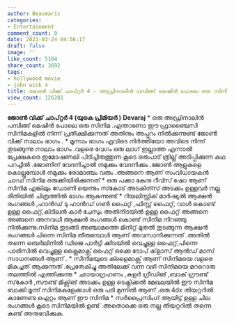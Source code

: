 ```yaml
---
author: Beaumaris
categories:
- Entertainment
comment_count: 0
date: 2023-03-24 04:56:17
draft: false
image: ''
like_count: 5184
share_count: 3692
tags:
- hollywood movie
- john wick 4
title: ജോൺ വിക്ക് ചാപ്റ്റർ 4 - അഡ്രിനാലിൻ പമ്പിങ്ങ് മെഷിൻ പോലെ ഒരു സിനിമ
view_count: 126281
---
```


**ജോൺ വിക്ക്** **ചാപ്റ്റർ 4 (യുകെ പ്രീമിയർ )** **Devaraj** * ഒരു അഡ്രിനാലിൻ പമ്പിങ്ങ് മെഷിൻ പോലെ ഒരു സിനിമ .എന്താണോ ഈ ഫ്രാഞ്ചൈസി സിനിമകളിൽ നിന്ന് പ്രതീക്ഷിക്കുന്നത് അതിനും അപ്പുറം നിൽക്കുന്നുണ്ട് ജോൺ വിക്ക് നാലാം ഭാഗം . * മൂന്നാം ഭാഗം എവിടെ നിർത്തിയോ അവിടെ നിന്ന് തുടങ്ങുന്നു നാലാം ഭാഗം .വളരെ വേഗം ഒരു ലാഗ് ഇല്ലാത്ത എന്നാൽ പ്രേക്ഷകരെ ഇമോഷണലി പിടിച്ചിരുത്തുന്ന കൂടെ ഒരുപാട് ത്രില്ല് അടിപ്പിക്കുന്ന കഥ പറച്ചിൽ .ജോണിന് വേദനിച്ചാൽ നമുക്കും വേദനിക്കും .ജോൺ ആളുകളെ കൊല്ലുമ്പോൾ നമുക്കും രോമാഞ്ചം വരും .അങ്ങനെ ആണ് സംവിധായകൻ ചാഡ് സിനിമ ഒരുക്കിയിരിക്കുന്നത് * ഒരു പക്കാ കേനു റീവ്സ് ഷോ ആണ് സിനിമ എങ്കിലും ഡോണി യെന്നും സ്‌കോട് അടകിന്സ് അടക്കം ഉള്ളവർ നല്ല രീതിയിൽ ചിത്രത്തിൽ ഭാഗം ആകുന്നുണ്ട് * റിയലിസ്റ്റിക് മാർഷ്യൽ ആക്ഷൻ രംഗങ്ങൾ ,ഹാൻഡ് ടു ഹാൻഡ് ഗൺ ഫൈറ്റ് ,ഫിസ്റ്റ് ഫൈറ്റ്, വാൾ കൊണ്ട് ഉള്ള ഫൈറ്റ്,കിടിലൻ കാർ ചേസും അതിനിടയിൽ ഉള്ള ഫൈറ്റ് അങ്ങനെ അങ്ങനെ അനവധി ആക്ഷൻ രംഗങ്ങൾ കൊണ്ട് സിനിമ നിറഞ്ഞു നിൽക്കുന്നു.സിനിമ തുടങ്ങി അഞ്ചാമത്തെ മിനിറ്റ് മുതൽ തുടങ്ങുന്ന ആക്ഷൻ രംഗങ്ങൾ പിന്നെ സിനിമ തീരുമ്പോൾ ആണ് അവസാനിക്കുന്നത് .അതിൽ തന്നെ ബെർലിനിൽ ഡിജെ പാർട്ടി ക്കിടയിൽ വെച്ചുള്ള ഫൈറ്റ്,പിന്നെ പാരിസിൽ വെച്ചുള്ള ക്ലൈമാക്സ് ഫൈറ്റ് ഒക്കെ ടോപ് ക്‌ളാസ് ആൻഡ് മാസ് സാധനങ്ങൾ ആണ് . * സിനിമയുടെ ക്ളൈമാക്സ് ആണ് സിനിമയെ വളരെ മികച്ചത് ആക്കുന്നത് .പ്രേതേകിച്ചു അതിലേക്ക് വന്ന വഴി സിനിമയെ മററൊരു തലത്തിൽ എത്തിക്കുന്നു * ഛായാഗ്രഹണം ,കളർ ഗ്രീഡിങ് ,ബാക് ഗ്രൗണ്ട് സ്‌കോർ ,സൗണ്ട് മിക്സിങ് അടക്കം ഉള്ള ടെക്നിക്കൽ മേഖലയിൽ ഈ സിനിമ ബാക്കി മൂന്ന് സിനിമകളേക്കാൾ ഒരു പടി മുന്നിൽ ആണ് .ഒരു 4dx തിയറ്ററിൽ കാണേണ്ട ഐറ്റം ആണ് ഈ സിനിമ * സർപ്രൈസിംഗ് ആയിട്ട് ഉള്ള ചില രംഗങ്ങൾ കൂടെ സിനിമയിൽ ഉണ്ട് .അതൊക്കെ ഒരു നല്ല തിയറ്ററിൽ തന്നെ കണ്ട് അനുഭവിക്കുക.
